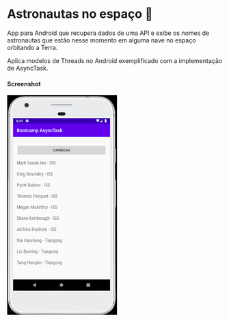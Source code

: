 # Astronautas no espaço :space_invader:

App para Android que recupera dados de uma API e exibe os nomes de
astronautas que estão nesse momento em alguma nave no espaço orbitando a
Terra.

Aplica modelos de Threads no Android exemplificado com a implementação
de AsyncTask.

#### Screenshot

![screenshot](screenshot.png)
